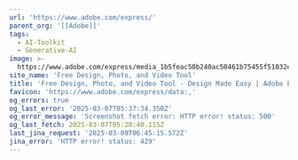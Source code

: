 ```yaml
---
url: 'https://www.adobe.com/express/'
parent_org: '[[Adobe]]'
tags:
  - AI-Toolkit
  - Generative-AI
image: >-
  https://www.adobe.com/express/media_1b5feac50b240ac50461b75455f51032ee15e002d.jpeg?width=1200&format=pjpg&optimize=medium
site_name: 'Free Design, Photo, and Video Tool'
title: 'Free Design, Photo, and Video Tool - Design Made Easy | Adobe Express'
favicon: 'https://www.adobe.com/express/data:,'
og_errors: true
og_last_error: '2025-03-07T05:37:34.350Z'
og_error_message: 'Screenshot fetch error: HTTP error! status: 500'
og_last_fetch: 2025-03-07T05:20:40.115Z
last_jina_request: '2025-03-09T06:45:15.572Z'
jina_error: 'HTTP error! status: 429'
---
```


